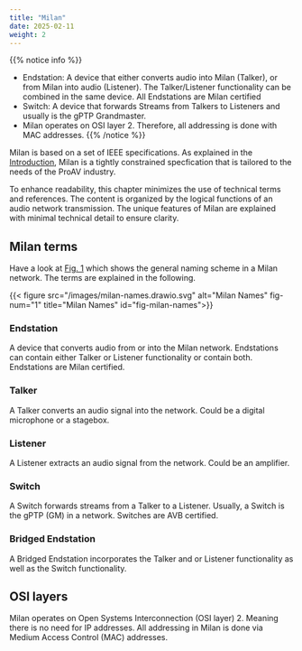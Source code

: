 ```yaml
---
title: "Milan"
date: 2025-02-11
weight: 2
---
```


{{% notice info %}}
-  Endstation: A device that either converts audio into Milan (Talker), or from Milan into audio (Listener). The Talker/Listener functionality can be combined in the same device. All Endstations are Milan certified
- Switch: A device that forwards Streams from Talkers to Listeners and usually is the gPTP Grandmaster.
- Milan operates on OSI layer 2. Therefore, all addressing is done with MAC addresses.
{{% /notice %}}

Milan is based on a set of IEEE specifications. As explained in the [Introduction](../_index.md#milan-the-proav-flavor-of-avb), Milan is a tightly constrained specfication that is tailored to the needs of the ProAV industry.

To enhance readability, this chapter minimizes the use of technical terms and references. The content is organized by the logical functions of an audio network transmission. The unique features of Milan are explained with minimal technical detail to ensure clarity.

## Milan terms
Have a look at [Fig. 1](#fig-milan-names) which shows the general naming scheme in a Milan network. The terms are explained in the following.

{{< figure src="/images/milan-names.drawio.svg" alt="Milan Names" fig-num="1" title="Milan Names" id="fig-milan-names">}}

### Endstation
A device that converts audio from or into the Milan network. Endstations can contain either Talker or Listener functionality or contain both. Endstations are Milan certified.

### Talker
A Talker converts an audio signal into the network. Could be a digital microphone or a stagebox.

### Listener
A Listener extracts an audio signal from the network. Could be an amplifier.

### Switch
A Switch forwards streams from a Talker to a Listener. Usually, a Switch is the gPTP (GM) in a network. Switches are AVB certified.

### Bridged Endstation
A Bridged Endstation incorporates the Talker and or Listener functionality as well as the Switch functionality.

## OSI layers
Milan operates on Open Systems Interconnection (OSI layer) 2. Meaning there is no need for IP addresses. All addressing in Milan is done via Medium Access Control (MAC) addresses.
